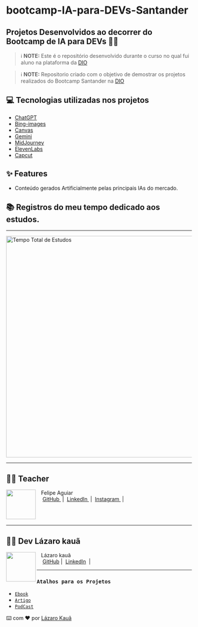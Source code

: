 # bootcamp-IA-para-DEVs-Santander



## Projetos Desenvolvidos ao decorrer do Bootcamp de IA para DEVs 🖖🏼


 > ℹ️ **NOTE:** Este é o repositório desenvolvido durante o curso no qual fui aluno na plataforma da [DIO](https://dio.me)

> ℹ️ **NOTE:** Repositorio criado com o objetivo de demostrar os projetos realizados do Bootcamp Santander na [DIO](https://dio.me)


## 💻 Tecnologias utilizadas nos projetos

- [ChatGPT](https://chat.openai.com/) 
- [Bing-images](https://www.bing.com/images/create?cc=br)
- [Canvas](https://www.canva.com/)
- [Gemini](https://gemini.google.com/app) 
- [MidJourney](https://www.midjourney.com/app/)
- [ElevenLabs](https://beta.elevenlabs.io/)
- [Capcut](https://www.capcut.com/pt-br/)


## ✨ Features

- Conteúdo gerados Artificialmente pelas principais IAs do mercado.

## 📚 Registros do meu tempo dedicado aos estudos.


---

<img src="../bootcamp-IA-para-DEVs-Santander/assets/tempo.png" alt="Tempo Total de Estudos" width="600"/>

---
## 👨‍💻 Teacher

<p>
    <img 
      align=left 
      margin=10 
      width=80 
      src="https://avatars.githubusercontent.com/u/37452836?v=4"
    />
    <p>&nbsp&nbsp&nbspFelipe Aguiar<br>
    &nbsp&nbsp&nbsp
    <a 
        href="https://github.com/felipeAguiarCode">
        GitHub
    </a>
    &nbsp;|&nbsp;
    <a 
        href="www.linkedin.com/in/felipe-exe">
        LinkedIn
    </a>
    &nbsp;|&nbsp;
    <a 
        href="https://www.instagram.com/felipeaguiar.exe/">
        Instagram
    </a>
    &nbsp;|&nbsp;</p>
</p>
<br/><br/>
<p>


---

## 👨‍💻 Dev Lázaro kauã

<img 
      align=left 
      margin=10 
      width=80 
      src="https://avatars.githubusercontent.com/u/132157522?v=4"
/>
<p>&nbsp&nbsp&nbspLázaro kauã<br>
    &nbsp&nbsp&nbsp
    <a href="https://github.com/Lazarokaua">
    GitHub</a>&nbsp;|&nbsp;
    <a href="https://www.linkedin.com/in/lazaro-kaua/">LinkedIn</a>
&nbsp;|&nbsp;</p>
</p>
<p>
    
---
### `Atalhos para os Projetos`


- [`Ebook`](/bootcamp-IA-para-DEVs-Santander/ebook-project-dio/output/Ebook%20Libras.pdf)
- [`Artigo`](/bootcamp-IA-para-DEVs-Santander/article-project-dio/README.MD)
- [`PodCast`](/bootcamp-IA-para-DEVs-Santander/podcast-project-dio/ep.pilotoDeFront.MP3)


⌨️ com ❤️ por [Lázaro Kauã](https://github.com/Lazarokaua)
